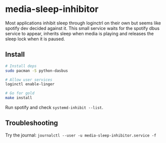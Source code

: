 # media-sleep-inhibitor

Most applications inhibit sleep through loginctrl on their own but seems like spotify dev decided against it. This small service waits for the spotify dbus service to appear, inherits sleep when media is playing and releases the sleep lock when it is paused.

## Install

```bash
# Install deps
sudo pacman -S python-dasbus

# Allow user services
loginctl enable-linger

# Go for gold
make install
```

Run spotify and check `systemd-inhibit --list`.

## Troubleshooting

Try the journal: `journalctl --user -u media-sleep-inhibitor.service -f`

